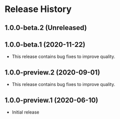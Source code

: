 # Release History

## 1.0.0-beta.2 (Unreleased)


## 1.0.0-beta.1 (2020-11-22)
- This release contains bug fixes to improve quality.

## 1.0.0-preview.2 (2020-09-01)
- This release contains bug fixes to improve quality.

## 1.0.0-preview.1 (2020-06-10)
- Initial release
